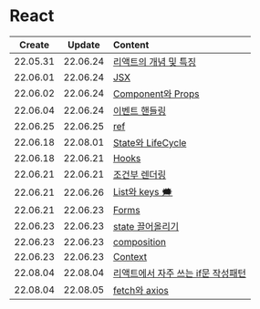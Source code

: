 # React
|Create|Update|Content|
|:-:|:-:|:--|
|22.05.31|22.06.24|[리액트의 개념 및 특징](./basic%2Cconcept.md)
|22.06.01|22.06.24|[JSX](./jsx.md)
|22.06.02|22.06.24|[Component와 Props](./component%2Cprops.md)
|22.06.04|22.06.24|[이벤트 핸들링](./HandlingEvent.md)
|22.06.25|22.06.25|[ref](./ref.md)
|22.06.18|22.08.01|[State와 LifeCycle](./state%2Clifecycle.md)
|22.06.18|22.06.21|[Hooks](./hooks.md)
|22.06.21|22.06.21|[조건부 렌더링](./conditionalRendering.md)
|22.06.21|22.06.26|[List와 keys 🗯](./List%2Ckey.md)
|22.06.21|22.06.23|[Forms](./forms.md)
|22.06.23|22.06.23|[state 끌어올리기](./liftingstate.md)
|22.06.23|22.06.23|[composition](./composition.md)
|22.06.23|22.06.23|[Context](./context.md)
|22.08.04|22.08.04|[리액트에서 자주 쓰는 if문 작성패턴](./if_inReact.md)|
|22.08.04|22.08.05|[fetch와 axios](./fetch%2C%20axios.md)|